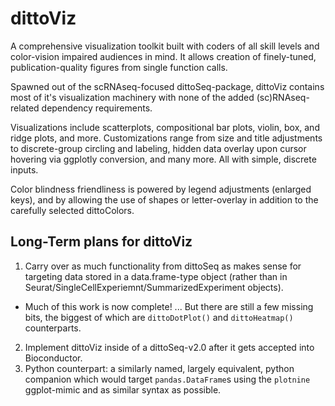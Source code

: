 # dittoViz

A comprehensive visualization toolkit built with coders of all skill levels and
color-vision impaired audiences in mind. It allows creation of finely-tuned,
publication-quality figures from single function calls.

Spawned out of the scRNAseq-focused dittoSeq-package, dittoViz contains most of
it's visualization machinery with none of the added (sc)RNAseq-related
dependency requirements.

Visualizations include scatterplots, compositional bar plots, violin, box, and
ridge plots, and more. Customizations range from size and title adjustments to
discrete-group circling and labeling, hidden data overlay upon cursor hovering
via ggplotly conversion, and many more. All with simple, discrete inputs.

Color blindness friendliness is powered by legend adjustments (enlarged keys),
and by allowing the use of shapes or letter-overlay in addition to the carefully
selected dittoColors.

## Long-Term plans for dittoViz

1. Carry over as much functionality from dittoSeq as makes sense for targeting data stored in a data.frame-type object (rather than in Seurat/SingleCellExperiemnt/SummarizedExperiment objects).
  - Much of this work is now complete! ... But there are still a few missing bits, the biggest of which are `dittoDotPlot()` and `dittoHeatmap()` counterparts.
2. Implement dittoViz inside of a dittoSeq-v2.0 after it gets accepted into Bioconductor.
3. Python counterpart: a similarly named, largely equivalent, python companion which would target `pandas.DataFrame`s using the `plotnine` ggplot-mimic and as similar syntax as possible.
